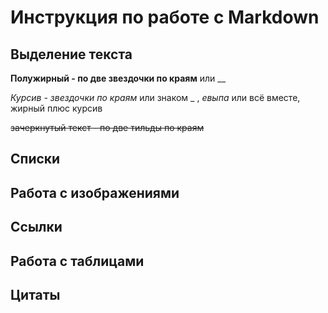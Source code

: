 # Инструкция по работе с Markdown

## Выделение текста

**Полужирный - по две звездочки по краям** или __

*Курсив - звездочки по краям*
или знаком _ ,   _евыпа_
или всё вместе, жирный плюс курсив

~~зачеркнутый текст - по две тильды по краям~~

## Списки

## Работа с изображениями

## Ссылки

## Работа с таблицами

## Цитаты
